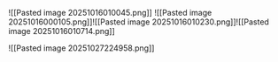 ![[Pasted image 20251016010045.png]]
![[Pasted image 20251016000105.png]]![[Pasted image 20251016010230.png]]![[Pasted image 20251016010714.png]]

![[Pasted image 20251027224958.png]]